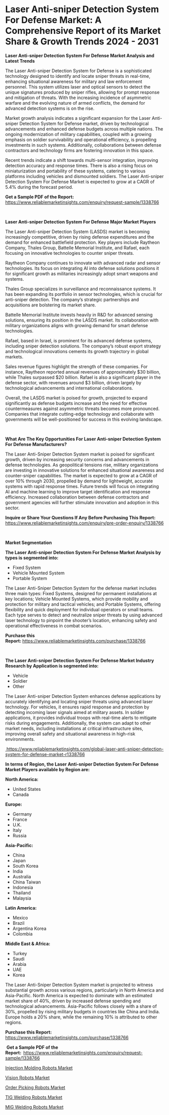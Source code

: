 <p><h1>Laser Anti-sniper Detection System For Defense Market: A Comprehensive Report of its Market Share & Growth Trends 2024 - 2031</h1></p><p><strong>Laser Anti-sniper Detection System For Defense Market Analysis and Latest Trends</strong></p>
<p><p>The Laser Anti-sniper Detection System for Defense is a sophisticated technology designed to identify and locate sniper threats in real-time, enhancing situational awareness for military and law enforcement personnel. This system utilizes laser and optical sensors to detect the unique signatures produced by sniper rifles, allowing for prompt response and mitigation of threats. With the increasing incidence of asymmetric warfare and the evolving nature of armed conflicts, the demand for advanced detection systems is on the rise.</p><p>Market growth analysis indicates a significant expansion for the Laser Anti-sniper Detection System for Defense market, driven by technological advancements and enhanced defense budgets across multiple nations. The ongoing modernization of military capabilities, coupled with a growing emphasis on soldier survivability and operational efficiency, is propelling investments in such systems. Additionally, collaborations between defense contractors and technology firms are fostering innovation in this space.</p><p>Recent trends indicate a shift towards multi-sensor integration, improving detection accuracy and response times. There is also a rising focus on miniaturization and portability of these systems, catering to various platforms including vehicles and dismounted soldiers. The Laser Anti-sniper Detection System For Defense Market is expected to grow at a CAGR of 5.4% during the forecast period.</p></p>
<p><strong>Get a Sample PDF of the Report:&nbsp;</strong> <a href="https://www.reliablemarketinsights.com/enquiry/request-sample/1338766?utm_campaign=1589&utm_medium=2&utm_source=Github&utm_content=ia&utm_term=20102024&utm_id=laser-anti-sniper-detection-system-for-defense">https://www.reliablemarketinsights.com/enquiry/request-sample/1338766</a></p>
<p>&nbsp;</p>
<p><strong>Laser Anti-sniper Detection System For Defense Major Market Players</strong></p>
<p><p>The Laser Anti-sniper Detection System (LASDS) market is becoming increasingly competitive, driven by rising defense expenditures and the demand for enhanced battlefield protection. Key players include Raytheon Company, Thales Group, Battelle Memorial Institute, and Rafael, each focusing on innovative technologies to counter sniper threats.</p><p>Raytheon Company continues to innovate with advanced radar and sensor technologies. Its focus on integrating AI into defense solutions positions it for significant growth as militaries increasingly adopt smart weapons and systems.</p><p>Thales Group specializes in surveillance and reconnaissance systems. It has been expanding its portfolio in sensor technologies, which is crucial for anti-sniper detection. The company’s strategic partnerships and acquisitions are bolstering its market share.</p><p>Battelle Memorial Institute invests heavily in R&D for advanced sensing solutions, ensuring its position in the LASDS market. Its collaboration with military organizations aligns with growing demand for smart defense technologies.</p><p>Rafael, based in Israel, is prominent for its advanced defense systems, including sniper detection solutions. The company’s robust export strategy and technological innovations cements its growth trajectory in global markets.</p><p>Sales revenue figures highlight the strength of these companies. For instance, Raytheon reported annual revenues of approximately $30 billion, while Thales surpassed $20 billion. Rafael is also a significant player in the defense sector, with revenues around $3 billion, driven largely by technological advancements and international collaborations.</p><p>Overall, the LASDS market is poised for growth, projected to expand significantly as defense budgets increase and the need for effective countermeasures against asymmetric threats becomes more pronounced. Companies that integrate cutting-edge technology and collaborate with governments will be well-positioned for success in this evolving landscape.</p></p>
<p>&nbsp;</p>
<p><strong>What Are The Key Opportunities For Laser Anti-sniper Detection System For Defense Manufacturers?</strong></p>
<p><p>The Laser Anti-Sniper Detection System market is poised for significant growth, driven by increasing security concerns and advancements in defense technologies. As geopolitical tensions rise, military organizations are investing in innovative solutions for enhanced situational awareness and counter-sniper capabilities. The market is expected to grow at a CAGR of over 10% through 2030, propelled by demand for lightweight, accurate systems with rapid response times. Future trends will focus on integrating AI and machine learning to improve target identification and response efficiency. Increased collaboration between defense contractors and government agencies will further stimulate innovation and adoption in this sector.</p></p>
<p><strong>Inquire or Share Your Questions If Any Before Purchasing This Report:</strong> <a href="https://www.reliablemarketinsights.com/enquiry/pre-order-enquiry/1338766?utm_campaign=1589&utm_medium=2&utm_source=Github&utm_content=ia&utm_term=20102024&utm_id=laser-anti-sniper-detection-system-for-defense">https://www.reliablemarketinsights.com/enquiry/pre-order-enquiry/1338766</a></p>
<p>&nbsp;</p>
<p><strong>Market Segmentation</strong></p>
<p><strong>The Laser Anti-sniper Detection System For Defense Market Analysis by types is segmented into:</strong></p>
<p><ul><li>Fixed System</li><li>Vehicle Mounted System</li><li>Portable System</li></ul></p>
<p><p>The Laser Anti-Sniper Detection System for the defense market includes three main types: Fixed Systems, designed for permanent installations at key locations; Vehicle Mounted Systems, which provide mobility and protection for military and tactical vehicles; and Portable Systems, offering flexibility and quick deployment for individual operators or small teams. Each type serves to detect and neutralize sniper threats by using advanced laser technology to pinpoint the shooter’s location, enhancing safety and operational effectiveness in combat scenarios.</p></p>
<p><strong>Purchase this Report:&nbsp;</strong><a href="https://www.reliablemarketinsights.com/purchase/1338766?utm_campaign=1589&utm_medium=2&utm_source=Github&utm_content=ia&utm_term=20102024&utm_id=laser-anti-sniper-detection-system-for-defense">https://www.reliablemarketinsights.com/purchase/1338766</a></p>
<p>&nbsp;</p>
<p><strong>The Laser Anti-sniper Detection System For Defense Market Industry Research by Application is segmented into:</strong></p>
<p><ul><li>Vehicle</li><li>Soldier</li><li>Other</li></ul></p>
<p><p>The Laser Anti-sniper Detection System enhances defense applications by accurately identifying and locating sniper threats using advanced laser technology. For vehicles, it ensures rapid response and protection by detecting incoming laser signals aimed at military assets. In soldier applications, it provides individual troops with real-time alerts to mitigate risks during engagements. Additionally, the system can adapt to other market needs, including installations at critical infrastructure sites, improving overall safety and situational awareness in high-risk environments.</p></p>
<p><a href="https://www.reliablemarketinsights.com/global-laser-anti-sniper-detection-system-for-defense-market-r1338766?utm_campaign=1589&utm_medium=2&utm_source=Github&utm_content=ia&utm_term=20102024&utm_id=laser-anti-sniper-detection-system-for-defense">&nbsp;https://www.reliablemarketinsights.com/global-laser-anti-sniper-detection-system-for-defense-market-r1338766</a></p>
<p><strong>In terms of Region, the Laser Anti-sniper Detection System For Defense Market Players available by Region are:</strong></p>
<p>
    <p> <strong> North America: </strong>
        <ul>
            <li>United States</li>
            <li>Canada</li>
        </ul>
        </p> 
    <p> <strong> Europe: </strong>
        <ul>
            <li>Germany</li>
            <li>France</li>
            <li>U.K.</li>
            <li>Italy</li>
            <li>Russia</li>
        </ul>
        </p> 
    <p> <strong> Asia-Pacific: </strong>
        <ul>
            <li>China</li>
            <li>Japan</li>
            <li>South Korea</li>
            <li>India</li>
            <li>Australia</li>
            <li>China Taiwan</li>
            <li>Indonesia</li>
            <li>Thailand</li>
            <li>Malaysia</li>
        </ul>
        </p> 
    <p> <strong> Latin America: </strong>
        <ul>
            <li>Mexico</li>
            <li>Brazil</li>
            <li>Argentina Korea</li>
            <li>Colombia</li>
        </ul>
        </p> 
    <p> <strong> Middle East & Africa: </strong>
        <ul>
            <li>Turkey</li>
            <li>Saudi</li>
            <li>Arabia</li>
            <li>UAE</li>
            <li>Korea</li>
        </ul>
    </p>
    </p>
<p><p>The Laser Anti-Sniper Detection System market is projected to witness substantial growth across various regions, particularly in North America and Asia-Pacific. North America is expected to dominate with an estimated market share of 40%, driven by increased defense spending and technological advancements. Asia-Pacific follows closely with a share of 30%, propelled by rising military budgets in countries like China and India. Europe holds a 20% share, while the remaining 10% is attributed to other regions.</p></p>
<p><strong>Purchase this Report: </strong><a href="https://www.reliablemarketinsights.com/purchase/1338766?utm_campaign=1589&utm_medium=2&utm_source=Github&utm_content=ia&utm_term=20102024&utm_id=laser-anti-sniper-detection-system-for-defense">https://www.reliablemarketinsights.com/purchase/1338766</a></p>
<p>&nbsp;<strong>Get a Sample PDF of the Report:&nbsp;&nbsp;</strong><a href="https://www.reliablemarketinsights.com/enquiry/request-sample/1338766?utm_campaign=1589&utm_medium=2&utm_source=Github&utm_content=ia&utm_term=20102024&utm_id=laser-anti-sniper-detection-system-for-defense">https://www.reliablemarketinsights.com/enquiry/request-sample/1338766</a></p>
<p><strong></strong></p>
<p><p><a href="https://www.linkedin.com/pulse/analyzing-injection-molding-robots-market-dynamics-growth-jexde?utm_campaign=1589&utm_medium=2&utm_source=Github&utm_content=ia&utm_term=20102024&utm_id=laser-anti-sniper-detection-system-for-defense">Injection Molding Robots Market</a></p><p><a href="https://www.linkedin.com/pulse/vision-robots-market-revolution-size-share-emerging-trends-eugje?utm_campaign=1589&utm_medium=2&utm_source=Github&utm_content=ia&utm_term=20102024&utm_id=laser-anti-sniper-detection-system-for-defense">Vision Robots Market</a></p><p><a href="https://www.linkedin.com/pulse/key-drivers-order-picking-robots-market-trends-future-outlook-i6kze?utm_campaign=1589&utm_medium=2&utm_source=Github&utm_content=ia&utm_term=20102024&utm_id=laser-anti-sniper-detection-system-for-defense">Order Picking Robots Market</a></p><p><a href="https://www.linkedin.com/pulse/tig-welding-robots-industry-insights-report-analyzing-market-q43ie?utm_campaign=1589&utm_medium=2&utm_source=Github&utm_content=ia&utm_term=20102024&utm_id=laser-anti-sniper-detection-system-for-defense">TIG Welding Robots Market</a></p><p><a href="https://www.linkedin.com/pulse/exploring-mig-welding-robots-market-dynamics-revenue-analysis-yr7ie?utm_campaign=1589&utm_medium=2&utm_source=Github&utm_content=ia&utm_term=20102024&utm_id=laser-anti-sniper-detection-system-for-defense">MIG Welding Robots Market</a></p></p>